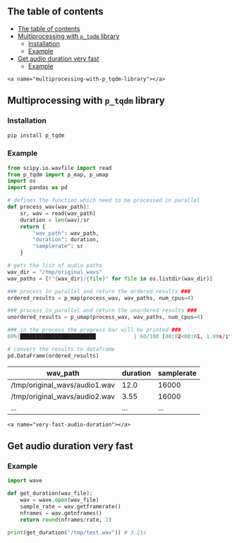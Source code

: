 ## The table of contents

- [The table of contents](#the-table-of-contents)
- [Multiprocessing with `p_tqdm` library](#multiprocessing-with-p_tqdm-library)
  - [Installation](#installation)
  - [Example](#example)
- [Get audio duration very fast](#get-audio-duration-very-fast)
  - [Example](#example-1)

`<a name="multiprocessing-with-p_tqdm-library"></a>`

## Multiprocessing with `p_tqdm` library

### Installation

````bash
pip install p_tqdm
````

### Example

````python
from scipy.io.wavfile import read
from p_tqdm import p_map, p_umap
import os
import pandas as pd

# defines the function which need to be processed in parallel
def process_wav(wav_path):
    sr, wav = read(wav_path)
    duration = len(wav)/sr
    return {
        "wav_path": wav_path,
        "duration": duration,
        "samplerate": sr
    }

# gets the list of audio paths
wav_dir = "/tmp/original_wavs"
wav_paths = [f"{wav_dir}/{file}" for file in os.listdir(wav_dir)]

### process in parallel and return the ordered results ###
ordered_results = p_map(process_wav, wav_paths, num_cpus=4)

### process in parallel and return the unordered results ###
unordered_results = p_umap(process_wav, wav_paths, num_cpus=4)

### in the process the progress bar will be printed ###
60%|████████████████████████            | 60/100 [00:02<00:01, 1.00s/it]

# convert the results to dataframe
pd.DataFrame(ordered_results)
````

| wav_path                      | duration | samplerate |
| ----------------------------- | -------- | ---------- |
| /tmp/original_wavs/audio1.wav | 12.0     | 16000      |
| /tmp/original_wavs/audio2.wav | 3.55     | 16000      |
| ...                           | ...      | ...        |


`<a name="very-fast-audio-duration"></a>`
## Get audio duration very fast

### Example
````python
import wave

def get_duration(wav_file):
    wav = wave.open(wav_file) 
    sample_rate = wav.getframerate()
    nframes = wav.getnframes()
    return round(nframes/rate, 2)

print(get_duration("/tmp/test.wav")) # 3.21s
````